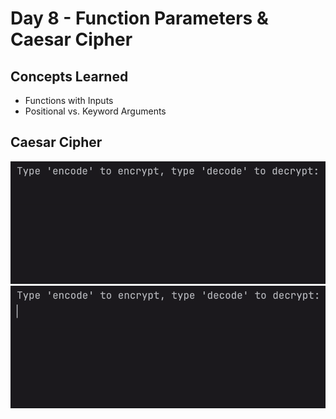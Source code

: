 # Day 8 - Function Parameters & Caesar Cipher
## Concepts Learned
- Functions with Inputs
- Positional vs. Keyword Arguments
## Caesar Cipher
![Day 8 Code Demo](../gifs/Day008-1.gif)
![Day 8 Code Demo](../gifs/Day008-2.gif)

